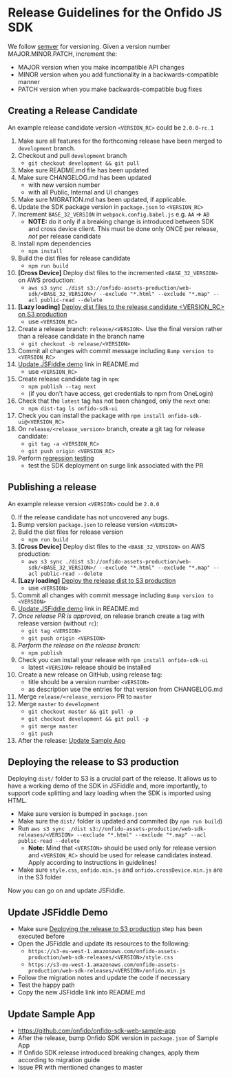# Release Guidelines for the Onfido JS SDK

We follow [semver](http://semver.org/) for versioning. Given a version number MAJOR.MINOR.PATCH, increment the:

* MAJOR version when you make incompatible API changes
* MINOR version when you add functionality in a backwards-compatible manner
* PATCH version when you make backwards-compatible bug fixes

## Creating a Release Candidate

An example release candidate version `<VERSION_RC>` could be `2.0.0-rc.1`

1. Make sure all features for the forthcoming release have been merged to `development` branch.
2. Checkout and pull `development` branch
    - `git checkout development && git pull`
3. Make sure README.md file has been updated
4. Make sure CHANGELOG.md has been updated
    - with new version number
    - with all Public, Internal and UI changes
5. Make sure MIGRATION.md has been updated, if applicable.
6. Update the SDK package version in `package.json` to `<VERSION_RC>`
7. Increment `BASE_32_VERSION` in `webpack.config.babel.js` e.g. `AA` => `AB`
    - **NOTE:** do it only if a breaking change is introduced between SDK and cross device client. This must be done only ONCE per release, *not* per release candidate
8. Install npm dependencies
    - `npm install`
9. Build the dist files for release candidate
    - `npm run build`
10. **[Cross Device]** Deploy dist files to the incremented `<BASE_32_VERSION>` on AWS production:
    - `aws s3 sync ./dist s3://onfido-assets-production/web-sdk/<BASE_32_VERSION>/ --exclude "*.html" --exclude "*.map" --acl public-read --delete`
11. **[Lazy loading]** [Deploy dist files to the release candidate <VERSION_RC> on S3 production](#deploying-the-release-to-S3-production)
    - use `<VERSION_RC>`
12. Create a release branch: `release/<VERSION>`. Use the final version rather than a release candidate in the branch name
    - `git checkout -b release/<VERSION>`
13. Commit all changes with commit message including `Bump version to <VERSION_RC>`
14. [Update JSFiddle demo](#update-jsfiddle-demo) link in README.md
    - use `<VERSION_RC>`
15. Create release candidate tag in `npm`:
    - `npm publish --tag next`
    - (if you don't have access, get credentials to npm from OneLogin)
16. Check that the `latest` tag has not been changed, only the `next` one:
    - `npm dist-tag ls onfido-sdk-ui`
17. Check you can install the package with `npm install onfido-sdk-ui@<VERSION_RC>`
18. On `release/<release_version>` branch, create a git tag for release candidate:
    - `git tag -a <VERSION_RC>`
    - `git push origin <VERSION_RC>`
19. Perform [regression testing](#MANUAL_REGRESSION)
    - test the SDK deployment on surge link associated with the PR

## Publishing a release

An example release version `<VERSION>` could be `2.0.0`

0. If the release candidate has not uncovered any bugs.
1. Bump version `package.json` to release version `<VERSION>`
2. Build the dist files for release version
    - `npm run build`
3. **[Cross Device]** Deploy dist files to the `<BASE_32_VERSION>` on AWS production:
    - `aws s3 sync ./dist s3://onfido-assets-production/web-sdk/<BASE_32_VERSION>/ --exclude "*.html" --exclude "*.map" --acl public-read --delete`
4. **[Lazy loading]** [Deploy the release dist to S3 production](#deploying-the-release-to-S3-production)
    - use `<VERSION>`
5. Commit all changes with commit message including `Bump version to <VERSION>`
6. [Update JSFiddle demo](#update-jsfiddle-demo) link in README.md
7. *Once release PR is approved*, on release branch create a tag with release version (without `rc`):
    * `git tag <VERSION>`
    * `git push origin <VERSION>`
8. *Perform the release on the release branch:*
    - `npm publish`
9. Check you can install your release with `npm install onfido-sdk-ui`
    - latest `<VERSION>` release should be installed
10. Create a new release on GitHub, using release tag:
    - title should be a version number `<VERSION>`
    - as description use the entries for that version from CHANGELOG.md
11. Merge `release/<release_version>` PR to `master`
12. Merge `master` to `development`
    * `git checkout master && git pull -p`
    * `git checkout development && git pull -p`
    * `git merge master`
    * `git push`
13. After the release: [Update Sample App](#update-sample-app)

## Deploying the release to S3 production
Deploying `dist/` folder to S3 is a crucial part of the release. It allows us to have a working demo of the SDK in JSFiddle and, more importantly, to support code splitting and lazy loading when the SDK is imported using HTML.

- Make sure version is bumped in `package.json`
- Make sure the `dist/` folder is updated and commited (by `npm run build`)
- Run `aws s3 sync ./dist s3://onfido-assets-production/web-sdk-releases/<VERSION> --exclude "*.html" --exclude "*.map" --acl public-read --delete`
  - **Note:** Mind that `<VERSION>` should be used only for release version and `<VERSION_RC>` should be used for release candidates instead. Apply according to instructions in guidelines!
- Make sure `style.css`, `onfido.min.js` and `onfido.crossDevice.min.js` are in the S3 folder

Now you can go on and update JSFiddle.

## Update JSFiddle Demo
- Make sure [Deploying the release to S3 production](#deploying-the-release-to-S3-production) step has been executed before
- Open the JSFiddle and update its resources to the following:
  - `https://s3-eu-west-1.amazonaws.com/onfido-assets-production/web-sdk-releases/<VERSION>/style.css`
  - `https://s3-eu-west-1.amazonaws.com/onfido-assets-production/web-sdk-releases/<VERSION>/onfido.min.js`
- Follow the migration notes and update the code if necessary
- Test the happy path
- Copy the new JSFiddle link into README.md

## Update Sample App
- https://github.com/onfido/onfido-sdk-web-sample-app
- After the release, bump Onfido SDK version in `package.json` of Sample App
- If Onfido SDK release introduced breaking changes, apply them according to migration guide
- Issue PR with mentioned changes to master
